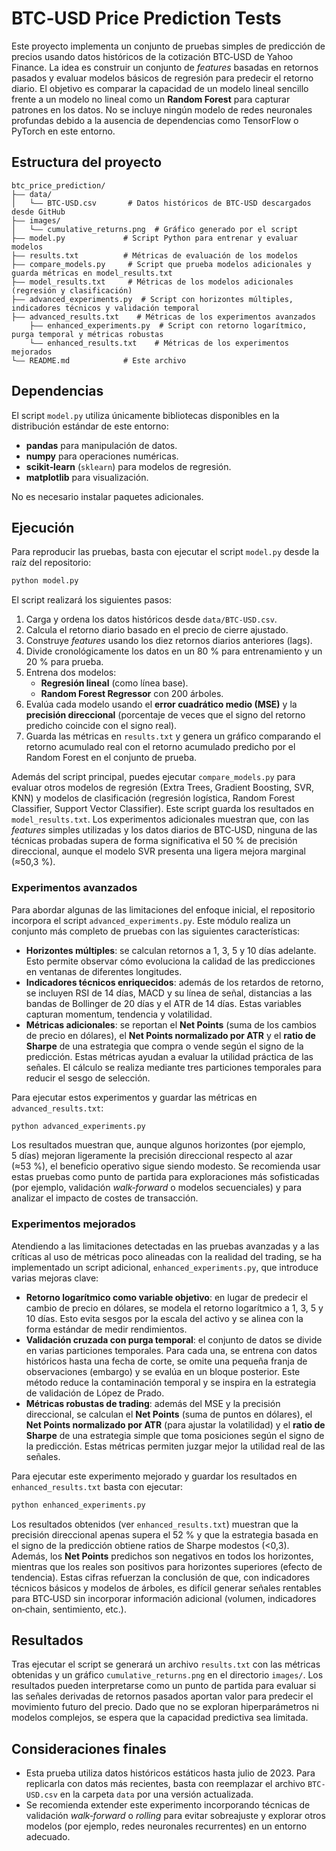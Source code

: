 # BTC‑USD Price Prediction Tests

Este proyecto implementa un conjunto de pruebas simples de predicción de precios
usando datos históricos de la cotización BTC‑USD de Yahoo Finance. La idea es
construir un conjunto de *features* basadas en retornos pasados y evaluar
modelos básicos de regresión para predecir el retorno diario. El objetivo es
comparar la capacidad de un modelo lineal sencillo frente a un modelo no lineal
como un **Random Forest** para capturar patrones en los datos. No se incluye
ningún modelo de redes neuronales profundas debido a la ausencia de dependencias
como TensorFlow o PyTorch en este entorno.

## Estructura del proyecto

```
btc_price_prediction/
├—— data/
│   └—— BTC-USD.csv       # Datos históricos de BTC‑USD descargados desde GitHub
├—— images/
│   └—— cumulative_returns.png  # Gráfico generado por el script
├—— model.py             # Script Python para entrenar y evaluar modelos
├—— results.txt          # Métricas de evaluación de los modelos
├—— compare_models.py     # Script que prueba modelos adicionales y guarda métricas en model_results.txt
├—— model_results.txt     # Métricas de los modelos adicionales (regresión y clasificación)
├—— advanced_experiments.py  # Script con horizontes múltiples, indicadores técnicos y validación temporal
├—— advanced_results.txt    # Métricas de los experimentos avanzados
    ├—— enhanced_experiments.py  # Script con retorno logarítmico, purga temporal y métricas robustas
    └—— enhanced_results.txt    # Métricas de los experimentos mejorados
└—— README.md            # Este archivo
```

## Dependencias

El script `model.py` utiliza únicamente bibliotecas disponibles en la
distribución estándar de este entorno:

* **pandas** para manipulación de datos.
* **numpy** para operaciones numéricas.
* **scikit‑learn** (`sklearn`) para modelos de regresión.
* **matplotlib** para visualización.

No es necesario instalar paquetes adicionales.

## Ejecución

Para reproducir las pruebas, basta con ejecutar el script `model.py` desde la
raíz del repositorio:

```bash
python model.py
```

El script realizará los siguientes pasos:

1. Carga y ordena los datos históricos desde `data/BTC-USD.csv`.
2. Calcula el retorno diario basado en el precio de cierre ajustado.
3. Construye *features* usando los diez retornos diarios anteriores (lags).
4. Divide cronológicamente los datos en un 80 % para entrenamiento y un 20 %
   para prueba.
5. Entrena dos modelos:
   - **Regresión lineal** (como línea base).
   - **Random Forest Regressor** con 200 árboles.
6. Evalúa cada modelo usando el **error cuadrático medio (MSE)** y la
   **precisión direccional** (porcentaje de veces que el signo del retorno
   predicho coincide con el signo real).
7. Guarda las métricas en `results.txt` y genera un gráfico comparando
   el retorno acumulado real con el retorno acumulado predicho por el
   Random Forest en el conjunto de prueba.

Además del script principal, puedes ejecutar `compare_models.py` para
evaluar otros modelos de regresión (Extra Trees, Gradient Boosting, SVR,
KNN) y modelos de clasificación (regresión logística, Random Forest
Classifier, Support Vector Classifier). Este script guarda los
resultados en `model_results.txt`. Los experimentos adicionales muestran
que, con las *features* simples utilizadas y los datos diarios de
BTC‑USD, ninguna de las técnicas probadas supera de forma significativa
el 50 % de precisión direccional, aunque el modelo SVR presenta una
ligera mejora marginal (≈50,3 %).

### Experimentos avanzados

Para abordar algunas de las limitaciones del enfoque inicial, el
repositorio incorpora el script `advanced_experiments.py`. Este módulo
realiza un conjunto más completo de pruebas con las siguientes
características:

* **Horizontes múltiples**: se calculan retornos a 1, 3, 5 y 10 días
  adelante. Esto permite observar cómo evoluciona la calidad de las
  predicciones en ventanas de diferentes longitudes.
* **Indicadores técnicos enriquecidos**: además de los retardos de
  retorno, se incluyen RSI de 14 días, MACD y su línea de señal,
  distancias a las bandas de Bollinger de 20 días y el ATR de 14
  días. Estas variables capturan momentum, tendencia y volatilidad.
* **Métricas adicionales**: se reportan el **Net Points** (suma de los
  cambios de precio en dólares), el **Net Points normalizado por
  ATR** y el **ratio de Sharpe** de una estrategia que compra o vende
  según el signo de la predicción. Estas métricas ayudan a evaluar la
  utilidad práctica de las señales. El cálculo se realiza mediante
  tres particiones temporales para reducir el sesgo de selección.

Para ejecutar estos experimentos y guardar las métricas en
`advanced_results.txt`:

```bash
python advanced_experiments.py
```

Los resultados muestran que, aunque algunos horizontes (por ejemplo,
5 días) mejoran ligeramente la precisión direccional respecto al azar
(≈53 %), el beneficio operativo sigue siendo modesto. Se recomienda
usar estas pruebas como punto de partida para exploraciones más
sofisticadas (por ejemplo, validación *walk‑forward* o modelos
secuenciales) y para analizar el impacto de costes de transacción.

### Experimentos mejorados

Atendiendo a las limitaciones detectadas en las pruebas avanzadas y a
las críticas al uso de métricas poco alineadas con la realidad del
trading, se ha implementado un script adicional,
`enhanced_experiments.py`, que introduce varias mejoras clave:

* **Retorno logarítmico como variable objetivo**: en lugar de
  predecir el cambio de precio en dólares, se modela el retorno
  logarítmico a 1, 3, 5 y 10 días. Esto evita sesgos por la escala del
  activo y se alinea con la forma estándar de medir rendimientos.
* **Validación cruzada con purga temporal**: el conjunto de datos se
  divide en varias particiones temporales. Para cada una, se entrena
  con datos históricos hasta una fecha de corte, se omite una pequeña
  franja de observaciones (embargo) y se evalúa en un bloque posterior.
  Este método reduce la contaminación temporal y se inspira en la
  estrategia de validación de López de Prado.
* **Métricas robustas de trading**: además del MSE y la precisión
  direccional, se calculan el **Net Points** (suma de puntos en
  dólares), el **Net Points normalizado por ATR** (para ajustar la
  volatilidad) y el **ratio de Sharpe** de una estrategia simple que
  toma posiciones según el signo de la predicción. Estas métricas
  permiten juzgar mejor la utilidad real de las señales.

Para ejecutar este experimento mejorado y guardar los resultados en
`enhanced_results.txt` basta con ejecutar:

```bash
python enhanced_experiments.py
```

Los resultados obtenidos (ver `enhanced_results.txt`) muestran que la
precisión direccional apenas supera el 52 % y que la estrategia basada
en el signo de la predicción obtiene ratios de Sharpe modestos (<0,3).
Además, los **Net Points** predichos son negativos en todos los
horizontes, mientras que los reales son positivos para horizontes
superiores (efecto de tendencia). Estas cifras refuerzan la conclusión
de que, con indicadores técnicos básicos y modelos de árboles, es
difícil generar señales rentables para BTC‑USD sin incorporar
información adicional (volumen, indicadores on‑chain, sentimiento,
etc.).

## Resultados

Tras ejecutar el script se generará un archivo `results.txt` con las métricas
obtenidas y un gráfico `cumulative_returns.png` en el directorio `images/`. Los
resultados pueden interpretarse como un punto de partida para evaluar si las
señales derivadas de retornos pasados aportan valor para predecir el movimiento
futuro del precio. Dado que no se exploran hiperparámetros ni modelos
complejos, se espera que la capacidad predictiva sea limitada.

## Consideraciones finales

* Esta prueba utiliza datos históricos estáticos hasta julio de 2023. Para
  replicarla con datos más recientes, basta con reemplazar el archivo
  `BTC-USD.csv` en la carpeta `data` por una versión actualizada.
* Se recomienda extender este experimento incorporando técnicas de
  validación *walk‑forward* o *rolling* para evitar sobreajuste y explorar
  otros modelos (por ejemplo, redes neuronales recurrentes) en un entorno
  adecuado.
